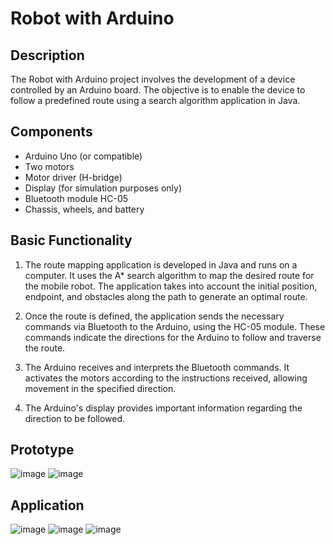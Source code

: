 # Robot with Arduino

## Description
The Robot with Arduino project involves the development of a device controlled by an Arduino board. The objective is to enable the device to follow a predefined route using a search algorithm application in Java.

## Components
- Arduino Uno (or compatible)
- Two motors
- Motor driver (H-bridge)
- Display (for simulation purposes only)
- Bluetooth module HC-05
- Chassis, wheels, and battery

## Basic Functionality
1. The route mapping application is developed in Java and runs on a computer. It uses the A* search algorithm to map the desired route for the mobile robot. The application takes into account the initial position, endpoint, and obstacles along the path to generate an optimal route.
   
2. Once the route is defined, the application sends the necessary commands via Bluetooth to the Arduino, using the HC-05 module. These commands indicate the directions for the Arduino to follow and traverse the route.

3. The Arduino receives and interprets the Bluetooth commands. It activates the motors according to the instructions received, allowing movement in the specified direction.

4. The Arduino's display provides important information regarding the direction to be followed.

## Prototype
![image](https://github.com/sergiobriito/arduino-robot/assets/64617586/be05139a-48e5-4f61-ac2d-ce93a9eebeaa)
![image](https://github.com/sergiobriito/arduino-robot/assets/64617586/6f01ef6d-919c-4906-a40d-84f76b194d37)

## Application 
![image](https://github.com/sergiobriito/arduino-robot/assets/64617586/689dde7e-e8b8-4c61-80c0-aed54dd4a09a)
![image](https://github.com/sergiobriito/arduino-robot/assets/64617586/09acd12f-b0b7-40e0-a891-624cc6772fef)
![image](https://github.com/sergiobriito/arduino-robot/assets/64617586/dd90940d-587b-4fd5-aa1b-f3e74a3a1ee8)




